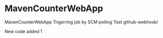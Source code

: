 # MavenCounterWebApp
MavenCounterWebApp
Trigerring job by SCM polling Test
github-webhook/

New code added 1

